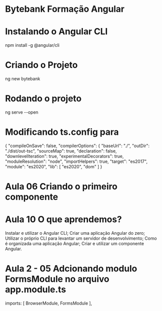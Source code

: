 # Bytebank Formação Angular

# Instalando o Angular CLI
npm install -g @angular/cli

# Criando o Projeto
ng new bytebank

# Rodando o projeto
ng serve --open


# Modificando ts.config para
{
  "compileOnSave": false,
  "compilerOptions": {
    "baseUrl": "./",
    "outDir": "./dist/out-tsc",
    "sourceMap": true,
    "declaration": false,
    "downlevelIteration": true,
    "experimentalDecorators": true,
    "moduleResolution": "node",
    "importHelpers": true,
    "target": "es2017",
    "module": "es2020",
    "lib": [
      "es2020",
      "dom"
    ]
  }

# Aula 06 Criando o primeiro componente

# Aula 10 O que aprendemos?

Instalar e utilizar o Angular CLI;
Criar uma aplicação Angular do zero;
Utilizar o próprio CLI para levantar um servidor de desenvolvimento;
Como é organizada uma aplicação Angular;
Criar e utilizar um componente Angular.


# Aula 2 - 05 Adcionando modulo FormsModule no arquivo app.module.ts

imports: [
    BrowserModule,
    FormsModule
  ],
